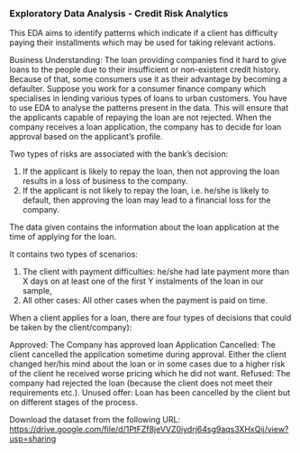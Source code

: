 ### Exploratory Data Analysis - Credit Risk Analytics
This EDA aims to identify patterns which indicate if a client has difficulty paying their installments which may be used for taking relevant actions.

Business Understanding:
The loan providing companies find it hard to give loans to the people due to their insufficient or non-existent credit history. Because of that, some consumers use it as their advantage by becoming a defaulter. Suppose you work for a consumer finance company which specialises in lending various types of loans to urban customers. You have to use EDA to analyse the patterns present in the data. This will ensure that the applicants capable of repaying the loan are not rejected. When the company receives a loan application, the company has to decide for loan approval based on the applicant’s profile. 

Two types of risks are associated with the bank’s decision:

  1. If the applicant is likely to repay the loan, then not approving the loan results in a loss of business to the company.
  2. If the applicant is not likely to repay the loan, i.e. he/she is likely to default, then approving the loan may lead to a financial loss for the company. 
    
The data given contains the information about the loan application at the time of applying for the loan.

It contains two types of scenarios:

  1. The client with payment difficulties: he/she had late payment more than X days on at least one of the first Y instalments of the loan in our sample,
  2. All other cases: All other cases when the payment is paid on time.
  
When a client applies for a loan, there are four types of decisions that could be taken by the client/company):

Approved: The Company has approved loan Application
Cancelled: The client cancelled the application sometime during approval. Either the client changed her/his mind about the loan or in some cases due to a higher risk of the client he received worse pricing which he did not want.
Refused: The company had rejected the loan (because the client does not meet their requirements etc.).
Unused offer: Loan has been cancelled by the client but on different stages of the process.


Download the dataset from the following URL:
https://drive.google.com/file/d/1PtFZf8jeVVZ0iydrj64sg9aqs3XHxQij/view?usp=sharing
